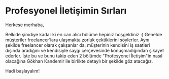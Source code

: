 # Profesyonel İletişimin Sırları

Herkese merhaba,

Belkide şimdiye kadar ki en can alıcı bölüme hepiniz hoşgeldiniz :) Genelde müşteriler freelancer’lara ulaşmakta zorluk çektiklerini söylerler. Aynı şekilde freelancer olarak çalışanlar da, müşterinin kendisini iş saatleri dışında aradığını ve kendisiyle saygı çerçevesinde konuşmadığından şikayet ederler. İşte bu ve bunu takip eden 2 bölümde "Profesyonel İletişim"in nasıl olacağına Gökhan Kandemir ile birlikte detaylı bir şekilde göz atacağız.

Hadi başlayalım!
